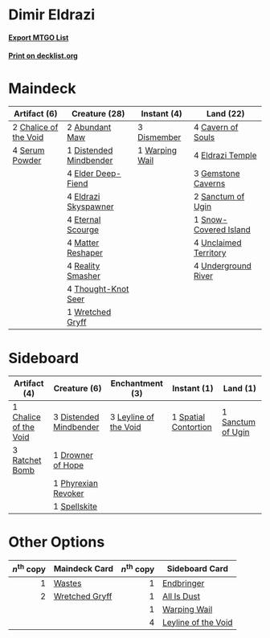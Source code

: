 # Dimir Eldrazi

#### [Export MTGO List](../collection/Dimir%20Eldrazi/Dimir%20Eldrazi.txt)
#### [Print on decklist.org](http://decklist.org/?deckmain=2%09Abundant%20Maw%0A4%09Cavern%20of%20Souls%0A2%09Chalice%20of%20the%20Void%0A3%09Dismember%0A1%09Distended%20Mindbender%0A4%09Elder%20Deep-Fiend%0A4%09Eldrazi%20Skyspawner%0A4%09Eldrazi%20Temple%0A4%09Eternal%20Scourge%0A3%09Gemstone%20Caverns%0A4%09Matter%20Reshaper%0A4%09Reality%20Smasher%0A2%09Sanctum%20of%20Ugin%0A4%09Serum%20Powder%0A1%09Snow-Covered%20Island%0A4%09Thought-Knot%20Seer%0A4%09Unclaimed%20Territory%0A4%09Underground%20River%0A1%09Warping%20Wail%0A1%09Wretched%20Gryff&deckside=1%09Chalice%20of%20the%20Void%0A3%09Distended%20Mindbender%0A1%09Drowner%20of%20Hope%0A3%09Leyline%20of%20the%20Void%0A1%09Phyrexian%20Revoker%0A3%09Ratchet%20Bomb%0A1%09Sanctum%20of%20Ugin%0A1%09Spatial%20Contortion%0A1%09Spellskite)
# Maindeck

|                                          Artifact (6)                                          |                                          Creature (28)                                          |                                       Instant (4)                                       |                                           Land (22)                                            |
|------------------------------------------------------------------------------------------------|-------------------------------------------------------------------------------------------------|-----------------------------------------------------------------------------------------|------------------------------------------------------------------------------------------------|
|2 [Chalice of the Void](http://gatherer.wizards.com/Pages/Card/Details.aspx?multiverseid=442211)|2 [Abundant Maw](http://gatherer.wizards.com/Pages/Card/Details.aspx?multiverseid=414290)        |3 [Dismember](http://gatherer.wizards.com/Pages/Card/Details.aspx?multiverseid=382182)   |4 [Cavern of Souls](http://gatherer.wizards.com/Pages/Card/Details.aspx?multiverseid=278058)    |
|4 [Serum Powder](http://gatherer.wizards.com/Pages/Card/Details.aspx?multiverseid=48920)        |1 [Distended Mindbender](http://gatherer.wizards.com/Pages/Card/Details.aspx?multiverseid=414292)|1 [Warping Wail](http://gatherer.wizards.com/Pages/Card/Details.aspx?multiverseid=407522)|4 [Eldrazi Temple](http://gatherer.wizards.com/Pages/Card/Details.aspx?multiverseid=401710)     |
|                                                                                                |4 [Elder Deep-Fiend](http://gatherer.wizards.com/Pages/Card/Details.aspx?multiverseid=414294)    |                                                                                         |3 [Gemstone Caverns](http://gatherer.wizards.com/Pages/Card/Details.aspx?multiverseid=122094)   |
|                                                                                                |4 [Eldrazi Skyspawner](http://gatherer.wizards.com/Pages/Card/Details.aspx?multiverseid=401868)  |                                                                                         |2 [Sanctum of Ugin](http://gatherer.wizards.com/Pages/Card/Details.aspx?multiverseid=402022)    |
|                                                                                                |4 [Eternal Scourge](http://gatherer.wizards.com/Pages/Card/Details.aspx?multiverseid=414296)     |                                                                                         |1 [Snow-Covered Island](http://gatherer.wizards.com/Pages/Card/Details.aspx?multiverseid=121130)|
|                                                                                                |4 [Matter Reshaper](http://gatherer.wizards.com/Pages/Card/Details.aspx?multiverseid=407516)     |                                                                                         |4 [Unclaimed Territory](http://gatherer.wizards.com/Pages/Card/Details.aspx?multiverseid=435419)|
|                                                                                                |4 [Reality Smasher](http://gatherer.wizards.com/Pages/Card/Details.aspx?multiverseid=407517)     |                                                                                         |4 [Underground River](http://gatherer.wizards.com/Pages/Card/Details.aspx?multiverseid=129778)  |
|                                                                                                |4 [Thought-Knot Seer](http://gatherer.wizards.com/Pages/Card/Details.aspx?multiverseid=407519)   |                                                                                         |                                                                                                |
|                                                                                                |1 [Wretched Gryff](http://gatherer.wizards.com/Pages/Card/Details.aspx?multiverseid=414301)      |                                                                                         |                                                                                                |


# Sideboard

|                                          Artifact (4)                                          |                                          Creature (6)                                           |                                        Enchantment (3)                                         |                                          Instant (1)                                          |                                          Land (1)                                          |
|------------------------------------------------------------------------------------------------|-------------------------------------------------------------------------------------------------|------------------------------------------------------------------------------------------------|-----------------------------------------------------------------------------------------------|--------------------------------------------------------------------------------------------|
|1 [Chalice of the Void](http://gatherer.wizards.com/Pages/Card/Details.aspx?multiverseid=442211)|3 [Distended Mindbender](http://gatherer.wizards.com/Pages/Card/Details.aspx?multiverseid=414292)|3 [Leyline of the Void](http://gatherer.wizards.com/Pages/Card/Details.aspx?multiverseid=107682)|1 [Spatial Contortion](http://gatherer.wizards.com/Pages/Card/Details.aspx?multiverseid=407518)|1 [Sanctum of Ugin](http://gatherer.wizards.com/Pages/Card/Details.aspx?multiverseid=402022)|
|3 [Ratchet Bomb](http://gatherer.wizards.com/Pages/Card/Details.aspx?multiverseid=370623)       |1 [Drowner of Hope](http://gatherer.wizards.com/Pages/Card/Details.aspx?multiverseid=401863)     |                                                                                                |                                                                                               |                                                                                            |
|                                                                                                |1 [Phyrexian Revoker](http://gatherer.wizards.com/Pages/Card/Details.aspx?multiverseid=383343)   |                                                                                                |                                                                                               |                                                                                            |
|                                                                                                |1 [Spellskite](http://gatherer.wizards.com/Pages/Card/Details.aspx?multiverseid=397743)          |                                                                                                |                                                                                               |                                                                                            |


# Other Options

|*n*<sup>th</sup> copy|                                      Maindeck Card                                      |*n*<sup>th</sup> copy|                                        Sideboard Card                                        |
|--------------------:|-----------------------------------------------------------------------------------------|--------------------:|----------------------------------------------------------------------------------------------|
|                    1|[Wastes](http://gatherer.wizards.com/Pages/Card/Details.aspx?multiverseid=407694)        |                    1|[Endbringer](http://gatherer.wizards.com/Pages/Card/Details.aspx?multiverseid=407513)         |
|                    2|[Wretched Gryff](http://gatherer.wizards.com/Pages/Card/Details.aspx?multiverseid=414301)|                    1|[All Is Dust](http://gatherer.wizards.com/Pages/Card/Details.aspx?multiverseid=397750)        |
|                     |                                                                                         |                    1|[Warping Wail](http://gatherer.wizards.com/Pages/Card/Details.aspx?multiverseid=407522)       |
|                     |                                                                                         |                    4|[Leyline of the Void](http://gatherer.wizards.com/Pages/Card/Details.aspx?multiverseid=107682)|

